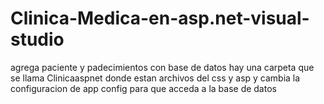 # Clinica-Medica-en-asp.net-visual-studio
agrega paciente y padecimientos con base de datos
hay una carpeta  que se llama  Clinicaaspnet  donde estan archivos del css y asp y cambia la configuracion de app config para que acceda a la base de datos
